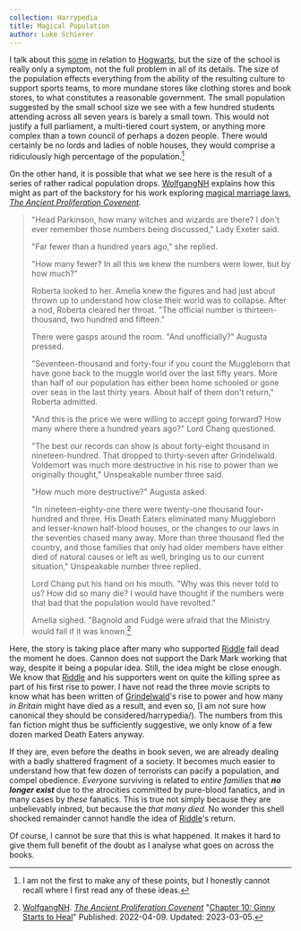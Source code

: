 ```yaml
---
collection: Harrypedia
title: Magical Population
author: Luke Schierer
---
```


I talk about this [some][CaHS] in relation to [Hogwarts], but the size of the school is really only a symptom, not the full problem in all of its details. The size of the population effects everything from the ability of the resulting culture to support sports teams, to more mundane stores like clothing stores and book stores, to what constitutes a reasonable government. The small population suggested by the small school size we see with a few hundred students attending across all seven years is barely a small town. This would not justify a full parliament, a multi-tiered court system, or anything more complex than a town council of perhaps a dozen people. There would certainly be no lords and ladies of noble houses, they would comprise a ridiculously high percentage of the population.[^240319-5]

On the other hand, it is possible that what we see here is the result of a series of rather radical population drops. [WolfgangNH] explains how this might as part of the backstory for his work exploring [magical marriage laws], _[The Ancient Proliferation Covenent]_.

> "Head Parkinson, how many witches and wizards are there? I don't ever remember those numbers being discussed," Lady Exeter said.
>
> "Far fewer than a hundred years ago," she replied.
>
> "How many fewer? In all this we knew the numbers were lower, but by how much?"
>
> Roberta looked to her. Amelia knew the figures and had just about thrown up to understand how close their world was to collapse. After a nod, Roberta cleared her throat. "The official number is thirteen-thousand, two hundred and fifteen."
>
> There were gasps around the room. "And unofficially?" Augusta pressed.
>
> "Seventeen-thousand and forty-four if you count the Muggleborn that have gone back to the muggle world over the last fifty years. More than half of our population has either been home schooled or gone over seas in the last thirty years. About half of them don't return," Roberta admitted.
>
> "And this is the price we were willing to accept going forward? How many where there a hundred years ago?" Lord Chang questioned.
>
> "The best our records can show is about forty-eight thousand in nineteen-hundred. That dropped to thirty-seven after Grindelwald. Voldemort was much more destructive in his rise to power than we originally thought," Unspeakable number three said.
>
> "How much more destructive?" Augusta asked.
>
> "In nineteen-eighty-one there were twenty-one thousand four-hundred and three. His Death Eaters eliminated many Muggleborn and lesser-known half-blood houses, or the changes to our laws in the seventies chased many away. More than three thousand fled the country, and those families that only had older members have either died of natural causes or left as well, bringing us to our current situation," Unspeakable number three replied.
>
> Lord Chang put his hand on his mouth. "Why was this never told to us? How did so many die? I would have thought if the numbers were that bad that the population would have revolted."
>
> Amelia sighed. "Bagnold and Fudge were afraid that the Ministry would fall if it was known.[^240319-6]

Here, the story is taking place after many who supported [Riddle] fall dead the moment he does. Cannon does not support the Dark Mark working that way, despite it being a popular idea. Still, the idea might be close enough. We know that [Riddle] and his supporters went on quite the killing spree as part of his first rise to power. I have not read the three movie scripts to know what has been written of [Grindelwald]'s rise to power and how many _in Britain_ might have died as a result, and even so, [I am not sure how canonical they should be considered/harrypedia/). The numbers from this fan fiction might thus be sufficiently suggestive, we only know of a few dozen marked Death Eaters anyway.

If they are, even before the deaths in book seven, we are already dealing with a badly shattered fragment of a society. It becomes much easier to understand how that few dozen of terrorists can pacify a population, and compel obedience. _Everyone_ surviving is related to _entire families_ that **_no longer exist_** due to the atrocities committed by pure-blood fanatics, and in many cases by _these_ fanatics. This is true not simply because they are unbelievably inbred, but because the _that many died._ No wonder this shell shocked remainder cannot handle the idea of [Riddle]'s return.

Of course, I cannot be sure that this is what happened. It makes it hard to give them full benefit of the doubt as I analyse what goes on across the books.

[Grindelwald]: /harrypedia/people/grindelwald/gellert//

[^240319-6]:
    [WolfgangNH]. _[The Ancient Proliferation Covenent]_
    "[Chapter 10: Ginny Starts to Heal](https://archiveofourown.org/works/38270980/chapters/96581148)"
    Published: 2022-04-09. Updated: 2023-03-05.

[Riddle]: /harrypedia/people/riddle/tom_marvolo//
[The Ancient Proliferation Covenent]: https://archiveofourown.org/works/38270980
[magical marriage laws]: /harrypedia/magic/contracts//
[WolfgangNH]: https://archiveofourown.org/users/WolfgangNH/pseuds/WolfgangNH
[CaHS]: /harrypedia/hogwarts/class_and_house_structure/
[Hogwarts]: /harrypedia/hogwarts/

[^240319-5]: I am not the first to make any of these points, but I honestly cannot recall where I first read any of these ideas.
